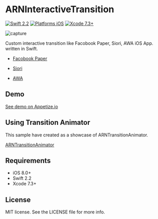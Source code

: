 # ARNInteractiveTransition

[![Swift 2.2](https://img.shields.io/badge/Swift-2.2-orange.svg?style=flat)](https://developer.apple.com/swift/)
[![Platforms iOS](https://img.shields.io/badge/Platforms-iOS-lightgray.svg?style=flat)](https://developer.apple.com/swift/)
[![Xcode 7.3+](https://img.shields.io/badge/Xcode-7.3+-blue.svg?style=flat)](https://developer.apple.com/swift/)

![capture](capture.gif "capture")

Custom interactive transition like Facobook Paper, Siori, AWA iOS App. written in Swift.

- [Facobook Paper](https://www.facebook.com/paper)

- [Siori](https://speakerdeck.com/ferasyasin/sioridedofalseyounicustom-transitionwoshi-zhuang-siteirufalseka)

- [AWA](http://awa.fm/)

## Demo

[See demo on Appetize.io](https://appetize.io/app/jrfxnyzzftnz8yjbj7hx6q9pj0?device=iphone5s&scale=75&orientation=portrait&osVersion=9.2)

## Using Transition Animator

This sample have created as a showcase of ARNTransitionAnimator.

[ARNTransitionAnimator](https://github.com/xxxAIRINxxx/ARNTransitionAnimator)


## Requirements

* iOS 8.0+
* Swift 2.2
* Xcode 7.3+

## License

MIT license. See the LICENSE file for more info.
